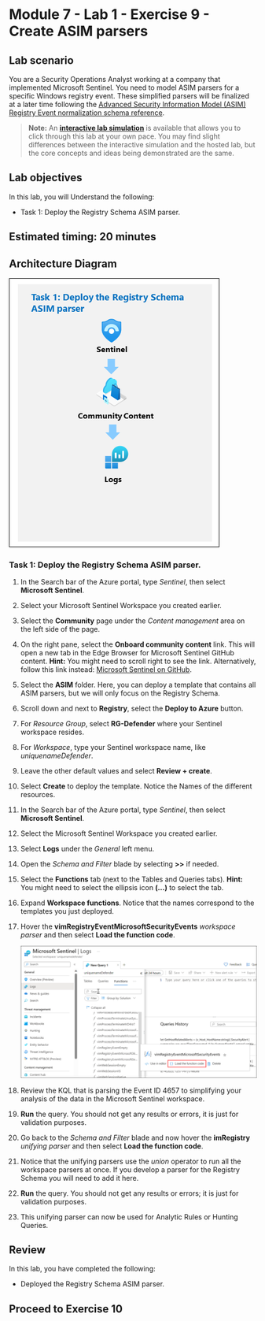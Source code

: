 # Module 7 - Lab 1 - Exercise 9 - Create ASIM parsers

## Lab scenario

You are a Security Operations Analyst working at a company that implemented Microsoft Sentinel. You need to model ASIM parsers for a specific Windows registry event. These simplified parsers will be finalized at a later time following the [Advanced Security Information Model (ASIM) Registry Event normalization schema reference](https://docs.microsoft.com/en-us/azure/sentinel/registry-event-normalization-schema).

>**Note:** An **[interactive lab simulation](https://mslabs.cloudguides.com/guides/SC-200%20Lab%20Simulation%20-%20Create%20Advanced%20Security%20Information%20Model%20Parsers)** is available that allows you to click through this lab at your own pace. You may find slight differences between the interactive simulation and the hosted lab, but the core concepts and ideas being demonstrated are the same.

## Lab objectives
 In this lab, you will Understand the following:
 -  Task 1: Deploy the Registry Schema ASIM parser.

## Estimated timing: 20 minutes

## Architecture Diagram

 ![Lab overview.](../Media/SC-200ex9.png)

### Task 1: Deploy the Registry Schema ASIM parser. 

1. In the Search bar of the Azure portal, type *Sentinel*, then select **Microsoft Sentinel**.

1. Select your Microsoft Sentinel Workspace you created earlier.

1. Select the **Community** page under the *Content management* area on the left side of the page.

1. On the right pane, select the **Onboard community content** link. This will open a new tab in the Edge Browser for Microsoft Sentinel GitHub content. **Hint:** You might need to scroll right to see the link. Alternatively, follow this link instead: [Microsoft Sentinel on GitHub](https://github.com/Azure/Azure-Sentinel).

1. Select the **ASIM** folder. Here, you can deploy a template that contains all ASIM parsers, but we will only focus on the Registry Schema.

1. Scroll down and next to **Registry**, select the **Deploy to Azure** button.

1. For *Resource Group*, select **RG-Defender** where your Sentinel workspace resides.

1. For *Workspace*, type your Sentinel workspace name, like *uniquenameDefender*.

1. Leave the other default values and select **Review + create**.

1. Select **Create** to deploy the template. Notice the Names of the different resources.

1. In the Search bar of the Azure portal, type *Sentinel*, then select **Microsoft Sentinel**.

1. Select the Microsoft Sentinel Workspace you created earlier.

1. Select **Logs** under the *General* left menu.

1. Open the *Schema and Filter* blade by selecting **>>** if needed.

1. Select the **Functions** tab (next to the Tables and Queries tabs). **Hint:** You might need to select the ellipsis icon **(...)** to select the tab.

1. Expand **Workspace functions**. Notice that the names correspond to the templates you just deployed.

1. Hover the **vimRegistryEventMicrosoftSecurityEvents** *workspace parser* and then select **Load the function code**.

    ![Picture 1](../Media/securityeventsfunctioncode.png)

1. Review the KQL that is parsing the Event ID 4657 to simplifying your analysis of the data in the Microsoft Sentinel workspace.

1. **Run** the query. You should not get any results or errors, it is just for validation purposes.

1. Go back to the *Schema and Filter* blade and now hover the **imRegistry** *unifying parser* and then select **Load the function code**.

1. Notice that the unifying parsers use the *union* operator to run all the workspace parsers at once. If you develop a parser for the Registry Schema you will need to add it here.

1. **Run** the query. You should not get any results or errors; it is just for validation purposes.

1. This unifying parser can now be used for Analytic Rules or Hunting Queries.

## Review
In this lab, you have completed the following:
-  Deployed the Registry Schema ASIM parser. 

## Proceed to Exercise 10